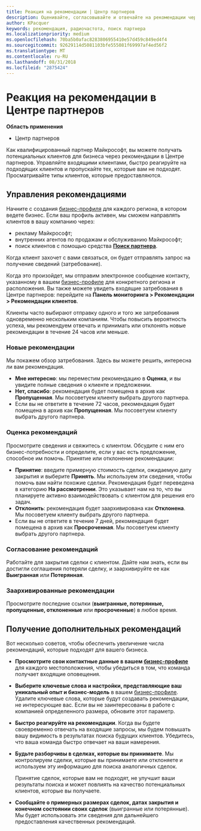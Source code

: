 ```yaml
---
title: Реакция на рекомендации | Центр партнеров
description: Оценивайте, согласовывайте и отвечайте на рекомендации через Центр партнеров.
author: KPacquer
keywords: рекомендация, радиочастота, поиск партнера
ms.localizationpriority: medium
ms.openlocfilehash: 70ba5b0afac8283806955410e57d459c849ed4f4
ms.sourcegitcommit: 92629114d5081103bfe555081f69997af4ed56f2
ms.translationtype: MT
ms.contentlocale: ru-RU
ms.lasthandoff: 08/31/2018
ms.locfileid: "2875424"
---
```

# <a name="responding-to-referrals-in-partner-center"></a>Реакция на рекомендации в Центре партнеров

**Область применения**

-  Центр партнеров

Как квалифицированный партнер Майкрософт, вы можете получать потенциальных клиентов для бизнеса через рекомендации в Центре партнеров. Управляйте входящими клиентами, быстро реагируйте на подходящих клиентов и пропускайте тех, которые вам не подходят. Просматривайте типы клиентов, которые предоставляются. 

## <a name="referral-management"></a>Управления рекомендациями

Начните с создания [бизнес-профиля](create-a-marketing-profile.md) для каждого региона, в котором ведете бизнес. Если ваш профиль активен, мы сможем направлять клиентов в вашу компанию через:

*  рекламу Майкрософт;
*  внутренних агентов по продажам и обслуживанию Майкрософт;
*  поиск клиентов с помощью средства **[Поиск партнера](https://partnercenter.microsoft.com/pcv/search)**.

Когда клиент захочет с вами связаться, он будет отправлять запрос на получение сведений (затребование). 

Когда это произойдет, мы отправим электронное сообщение контакту, указанному в вашем [бизнес-профиле](create-a-marketing-profile.md) для конкретного региона и расположения. Вы также можете увидеть входящие затребования в Центре партнеров: перейдите на **Панель мониторинга > Рекомендации > Рекомендации клиентов**.

Клиенты часто выбирают отправку одного и того же затребования одновременно нескольким компаниям. Чтобы повысить вероятность успеха, мы рекомендуем отвечать и принимать или отклонять новые рекомендации в течение 24 часов или меньше.

### <a name="new-referrals"></a>Новые рекомендации

Мы покажем обзор затребования. Здесь вы можете решить, интересна ли вам рекомендация. 

*  **Мне интересно**: мы переместим рекомендацию в **Оценка**, и вы увидите полные сведения о клиенте и предложении. 
*  **Нет, спасибо**: рекомендация будет помещена в архив как **Пропущенная**. Мы посоветуем клиенту выбрать другого партнера.
*  Если вы не ответите в течение 72 часов, рекомендация будет помещена в архив как **Пропущенная**. Мы посоветуем клиенту выбрать другого партнера.

### <a name="evaluating-referrals"></a>Оценка рекомендаций

Просмотрите сведения и свяжитесь с клиентом. Обсудите с ним его бизнес-потребности и определите, если у вас есть предложение, способное им помочь. Принятие или отклонение рекомендации: 

*  **Принятие**: введите примерную стоимость сделки, ожидаемую дату закрытия и выберите **Принять**. Мы используем эти сведения, чтобы помочь вам найти похожие сделки. Рекомендация будет переведена в категорию **На рассмотрении**. Это указывает нам на то, что вы планируете активно взаимодействовать с клиентом для решения его задач.
*  **Отклонить**: рекомендация будет заархивирована как **Отклонена**. Мы посоветуем клиенту выбрать другого партнера.
*  Если вы не ответите в течение 7 дней, рекомендация будет помещена в архив как **Просроченная**. Мы посоветуем клиенту выбрать другого партнера.

### <a name="negotiating-referrals"></a>Согласование рекомендаций

Работайте для закрытия сделки с клиентом. Дайте нам знать, если вы достигли соглашения потеряли сделку, и заархивируйте ее как **Выигранная** или **Потерянная**. 

### <a name="archived-referrals"></a>Заархивированные рекомендации

Просмотрите последние ссылки (**выигранные, потерянные, пропущенные, отклоненные** или **просроченные**) в любое время. 

## <a name="getting-more-referrals"></a>Получение дополнительных рекомендаций

Вот несколько советов, чтобы обеспечить увеличение числа рекомендаций, которые подходят для вашего бизнеса.

*  **Просмотрите свои контактные данные в вашем [бизнес-профиле](create-a-marketing-profile.md)** для каждого местоположения, чтобы убедиться в том, что команда получает входящие оповещения.

*  **Выберите ключевые слова и настройки, представляющие ваш уникальный опыт и бизнес-модель** в вашем [бизнес-профиле](create-a-marketing-profile.md). Удалите ключевые слова, которые будут создавать рекомендации, не интересующие вас. Если вы не заинтересованы в работе с компанией определенного размера, обновите этот параметр.

*  **Быстро реагируйте на рекомендации**. Когда вы будете своевременно отвечать на входящие запросы, мы будем повышать вашу видимость в результатах поиска будущих клиентов. Убедитесь, что ваша команда быстро отвечает на ваши намерения.

*  **Будьте разборчивы в сделках, которые вы принимаете**. Мы контролируем сделки, которые вы принимаете или отклоняете и используем эту информацию для поиска аналогичных сделок. 

   Принятие сделок, которые вам не подходят, не улучшит ваши результаты поиска и может повлиять на качество потенциальных клиентов, которые вы получаете.

*  **Сообщайте о примерных размерах сделок, датах закрытия и конечном состоянии своих сделок** (выигранные или потерянные). Мы будет использовать эти сведения для дальнейшего предоставления качественных рекомендаций.
